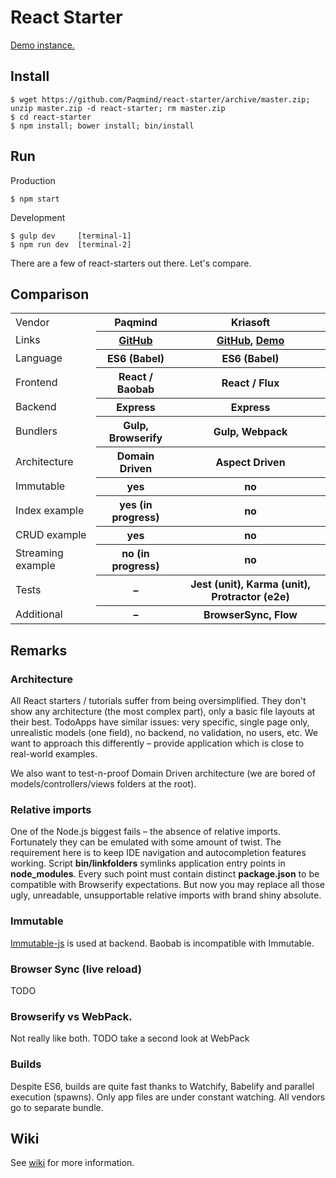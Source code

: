 # React Starter

[Demo instance.](http://react-starter.paqmind.com/)

## Install

```
$ wget https://github.com/Paqmind/react-starter/archive/master.zip; unzip master.zip -d react-starter; rm master.zip
$ cd react-starter
$ npm install; bower install; bin/install
```

## Run

Production
```
$ npm start
```

Development
```
$ gulp dev     [terminal-1]
$ npm run dev  [terminal-2]
```

There are a few of react-starters out there. Let's compare.

## Comparison

<table>
<tr>
  <td>Vendor</td>
  <th>Paqmind</th>
  <th>Kriasoft</th>
</tr>
<tr>
  <td>Links</td>
  <th><a href="https://github.com/Paqmind/react-starter">GitHub</a></th>
  <th><a href="https://github.com/kriasoft/react-starter-kit">GitHub</a>, <a href="http://reactjs.kriasoft.com">Demo</a></th>
</tr>
<tr>
  <td>Language</td>
  <th>ES6 (Babel)</th>
  <th>ES6 (Babel)</th>
</tr>
<tr>
  <td>Frontend</td>
  <th>React / Baobab</th>
  <th>React / Flux</th>
</tr>
<tr>
  <td>Backend</td>
  <th>Express</th>
  <th>Express</th>
</tr>
<tr>
  <td>Bundlers</td>
  <th>Gulp, Browserify</th>
  <th>Gulp, Webpack</th>
</tr>
<tr>
  <td>Architecture</td>
  <th>Domain Driven</th>
  <th>Aspect Driven</th>
</tr>
<tr>
  <td>Immutable</td>
  <th>yes</th>
  <th>no</th>
</tr>
<tr>
  <td>Index example</td>
  <th>yes (in progress)</th>
  <th>no</th>
</tr>
<tr>
  <td>CRUD example</td>
  <th>yes</th>
  <th>no</th>
</tr>
<tr>
  <td>Streaming example</td>
  <th>no (in progress)</th>
  <th>no</th>
</tr>
<tr>
  <td>Tests</td>
  <th>–</th>
  <th>Jest (unit), Karma (unit), Protractor (e2e)</th>
</tr>
<tr>
  <td>Additional</td>
  <th>–</th>
  <th>BrowserSync, Flow</th>
</tr>
</table>

## Remarks

### Architecture

All React starters / tutorials suffer from being oversimplified.
They don't show any architecture (the most complex part), only a basic file layouts at their best.
TodoApps have similar issues: very specific, single page only, unrealistic models (one field),
no backend, no validation, no users, etc.
We want to approach this differently – provide application which is close to real-world examples.

We also want to test-n-proof Domain Driven architecture (we are bored of models/controllers/views folders
at the root).

### Relative imports

One of the Node.js biggest fails – the absence of relative imports. Fortunately they can be emulated with
some amount of twist. The requirement here is to keep IDE navigation and autocompletion features working.
Script **bin/linkfolders** symlinks application entry points in **node_modules**. Every such point must contain distinct
**package.json** to be compatible with Browserify expectations. But now you may replace all those
ugly, unreadable, unsupportable relative imports with brand shiny absolute.

### Immutable

[Immutable-js](http://facebook.github.io/immutable-js/docs/#/) is used at backend.
Baobab is incompatible with Immutable.

### Browser Sync (live reload)

TODO

### Browserify vs WebPack.

Not really like both. TODO take a second look at WebPack

### Builds

Despite ES6, builds are quite fast thanks to Watchify, Babelify and parallel execution (spawns).
Only app files are under constant watching. All vendors go to separate bundle.

## Wiki

See [wiki](https://github.com/Paqmind/react-starter/wiki/Workflow) for more information.
